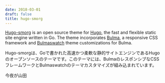 ```yaml
---
date: 2018-03-01
draft: false
title: hugo-smorg
---
```


[Hugo-smorg][] is an open source theme for [Hugo](https://gohugo.io/), the fast
and flexible static site engine written in Go. The theme incorporates
[Bulma][], a responsive CSS framework and [Bulmaswatch][] theme customizations
for Bulma.

Hugo-smorgは、Goで書かれた高速かつ柔軟な静的サイトエンジンであるHugoのオープンソースのテーマです。このテーマには、BulmaのレスポンシブなCSSフレームワークとBulmaswatchのテーマカスタマイズが組み込まれています。

今夜が山田

[Hugo-smorg]: https://github.com/solutionroute/hugo-smorg
[Bulma]: https://bulma.io/
[Bulmaswatch]: https://jenil.github.io/bulmaswatch/
